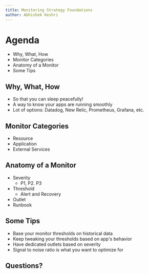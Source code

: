 ```yaml
---
title: Monitoring Strategy Foundations
author: Abhishek Keshri
---
```


<!-- jump_to_middle -->

# Agenda

- Why, What, How
- Monitor Categories
- Anatomy of a Monitor
- Some Tips

<!-- end_slide -->
<!-- jump_to_middle -->

## Why, What, How

- So that you can sleep peacefully!
- A way to know your apps are running smoothly
- Lot of options: Datadog, New Relic, Prometheus, Grafana, etc.

<!-- end_slide -->
<!-- jump_to_middle -->

## Monitor Categories

- Resource
- Application
- External Services

<!-- end_slide -->
<!-- jump_to_middle -->

## Anatomy of a Monitor

- Severity
  - P1, P2. P3
- Threshold
  - Alert and Recovery
- Outlet
- Runbook

<!-- end_slide -->
<!-- jump_to_middle -->

## Some Tips

- Base your monitor thresholds on historical data
- Keep tweaking your thresholds based on app's behavior
- Have dedicated outlets based on severity
- Signal to noise ratio is what you want to optimize for

<!-- end_slide -->
<!-- jump_to_middle -->

## Questions?
